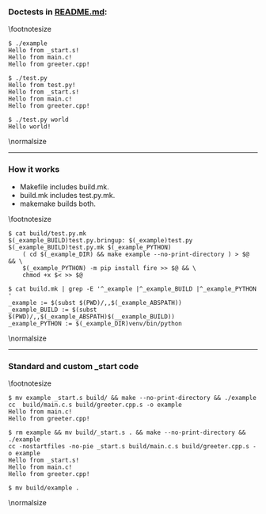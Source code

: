 ### Doctests in [README.md](README.md):

\footnotesize
~~~ {.sh}
$ ./example
Hello from _start.s!
Hello from main.c!
Hello from greeter.cpp!

$ ./test.py
Hello from test.py!
Hello from _start.s!
Hello from main.c!
Hello from greeter.cpp!

$ ./test.py world
Hello world!

~~~
\normalsize

---

### How it works

- Makefile includes build.mk.
- build.mk includes test.py.mk.
- makemake builds both.

\footnotesize
~~~ {.sh}
$ cat build/test.py.mk
$(_example_BUILD)test.py.bringup: $(_example)test.py $(_example_BUILD)test.py.mk $(_example_PYTHON)
	( cd $(_example_DIR) && make example --no-print-directory ) > $@ && \
	$(_example_PYTHON) -m pip install fire >> $@ && \
	chmod +x $< >> $@

$ cat build.mk | grep -E '^_example |^_example_BUILD |^_example_PYTHON '
_example := $(subst $(PWD)/,,$(_example_ABSPATH))
_example_BUILD := $(subst $(PWD)/,,$(_example_ABSPATH)$(__example_BUILD))
_example_PYTHON := $(_example_DIR)venv/bin/python

~~~
\normalsize


---

### Standard and custom _start code

\footnotesize
~~~ {.sh}
$ mv example _start.s build/ && make --no-print-directory && ./example
cc  build/main.c.s build/greeter.cpp.s -o example
Hello from main.c!
Hello from greeter.cpp!

$ rm example && mv build/_start.s . && make --no-print-directory && ./example
cc -nostartfiles -no-pie _start.s build/main.c.s build/greeter.cpp.s -o example
Hello from _start.s!
Hello from main.c!
Hello from greeter.cpp!

$ mv build/example .
~~~
\normalsize

